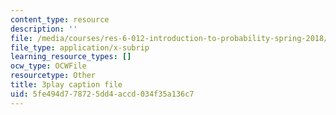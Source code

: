 ```yaml
---
content_type: resource
description: ''
file: /media/courses/res-6-012-introduction-to-probability-spring-2018/5fe494d778725dd4accd034f35a136c7_aYg2je06Cpg.vtt
file_type: application/x-subrip
learning_resource_types: []
ocw_type: OCWFile
resourcetype: Other
title: 3play caption file
uid: 5fe494d7-7872-5dd4-accd-034f35a136c7
---
```

